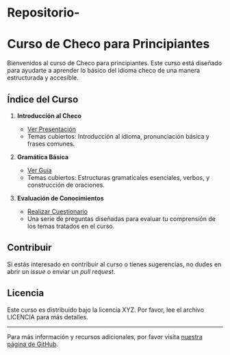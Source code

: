 # Repositorio-
# Curso de Checo para Principiantes

Bienvenidos al curso de Checo para principiantes. Este curso está diseñado para ayudarte a aprender lo básico del idioma checo de una manera estructurada y accesible.

## Índice del Curso

1. **Introducción al Checo**
   - [Ver Presentación](./presentacion-checo.md)
   - Temas cubiertos: Introducción al idioma, pronunciación básica y frases comunes.

2. **Gramática Básica**
   - [Ver Guía](./guiacheco.md)
   - Temas cubiertos: Estructuras gramaticales esenciales, verbos, y construcción de oraciones.

3. **Evaluación de Conocimientos**
   - [Realizar Cuestionario](./cuestionario.xml)
   - Una serie de preguntas diseñadas para evaluar tu comprensión de los temas tratados en el curso.

## Contribuir

Si estás interesado en contribuir al curso o tienes sugerencias, no dudes en abrir un *issue* o enviar un *pull request*.

## Licencia

Este curso es distribuido bajo la licencia XYZ. Por favor, lee el archivo LICENCIA para más detalles.

---

Para más información y recursos adicionales, por favor visita [nuestra página de GitHub](https://github.com/usuario/pmed).
